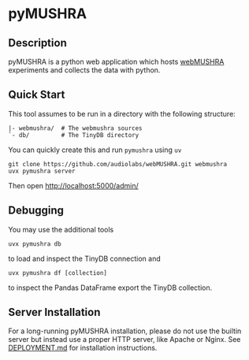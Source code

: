 pyMUSHRA
========

Description
-----------

pyMUSHRA is a python web application which hosts [webMUSHRA](https://github.com/audiolabs/webMUSHRA) experiments
and collects the data with python.

Quick Start
-----------

This tool assumes to be run in a directory with the following structure:

    |- webmushra/  # The webmushra sources
    `- db/         # The TinyDB directory

You can quickly create this and run `pymushra` using `uv`

    git clone https://github.com/audiolabs/webMUSHRA.git webmushra
    uvx pymushra server

Then open <http://localhost:5000/admin/>

Debugging
---------

You may use the additional tools

    uvx pymushra db

to load and inspect the TinyDB connection and

    uvx pymushra df [collection]

to inspect the Pandas DataFrame export the TinyDB collection.

Server Installation
-------------------

For a long-running pyMUSHRA installation, please do not use the builtin server but instead use a proper
HTTP server, like Apache or Nginx. See [DEPLOYMENT.md](DEPLOYMENT.md) for installation instructions.
